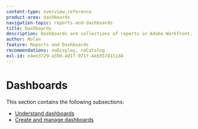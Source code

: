 ```yaml
---
content-type: overview;reference
product-area: dashboards
navigation-topic: reports-and-dashboards
title: Dashboards
description: Dashboards are collections of reports in Adobe Workfront. Review these areas to get an understanding of dashboards in Workfront.
author: Nolan
feature: Reports and Dashboards
recommendations: noDisplay, noCatalog
exl-id: e4ee3729-a39d-4d1f-971f-4eb557d151d4
---
```

# Dashboards

<!-- Audited: 1/2025 -->

This section contains the following subsections:

* [Understand dashboards](../../reports-and-dashboards/dashboards/understanding-dashboards/understand-dashboards.md) 
* [Create and manage dashboards](../../reports-and-dashboards/dashboards/creating-and-managing-dashboards/create-and-manage-dashboards.md) 

